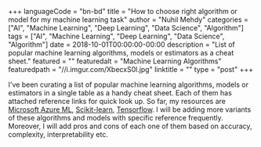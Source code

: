 +++
languageCode = "bn-bd"
title = "How to choose right algorithm or model for my machine learning task"
author = "Nuhil Mehdy"
categories = ["AI", "Machine Learning", "Deep Learning", "Data Science", "Algorithm"]
tags = ["AI", "Machine Learning", "Deep Learning", "Data Science", "Algorithm"]
date = 2018-10-01T00:00:00-00:00
description = "List of popular machine learning algorithms, models or estimators as a cheat sheet."
featured = ""
featuredalt = "Machine Learning Algorithms"
featuredpath = "//i.imgur.com/XbecxS0l.jpg"
linktitle = ""
type = "post"
+++

I've been curating a list of popular machine learning algorithms, models or estimators in a single table as a handy cheat sheet. Each of them has attached reference links for quick look up. So far, my resources are [Microsoft Azure ML](https://studio.azureml.net/), [Scikit-learn](http://scikit-learn.org/stable/), [Tensorflow](https://www.tensorflow.org/). I will be adding more variants of these algorithms and models with specific reference frequently. Moreover, I will add pros and cons of each one of them based on accuracy, complexity, interpretability etc.

<!--more-->

<script src="https://gist.github.com/nuhil/7e579f268f0198d2fb31743539791fae.js"></script>